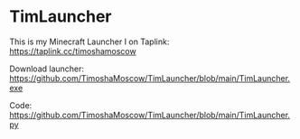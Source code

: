 # TimLauncher
This is my Minecraft Launcher
I on Taplink: https://taplink.cc/timoshamoscow

Download launcher: https://github.com/TimoshaMoscow/TimLauncher/blob/main/TimLauncher.exe

Code: https://github.com/TimoshaMoscow/TimLauncher/blob/main/TimLauncher.py

